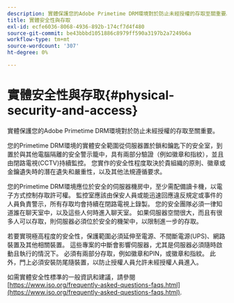 ```yaml
---
description: 實體保護您的Adobe Primetime DRM環境對於防止未經授權的存取至關重要。
title: 實體安全性與存取
exl-id: ecfe6036-8068-4936-892b-174cf7d4f480
source-git-commit: be43bbbd1051886c8979ff590a3197b2a7249b6a
workflow-type: tm+mt
source-wordcount: '307'
ht-degree: 0%

---
```


# 實體安全性與存取{#physical-security-and-access}

實體保護您的Adobe Primetime DRM環境對於防止未經授權的存取至關重要。

您的Primetime DRM環境的實體安全範圍從伺服器置於鎖和鑰匙下的安全室，到置於與其他電腦隔離的安全警示籠中，具有兩部分驗證（例如徽章和指紋），並且由閉路電視(CCTV)持續監控。 您實作的安全性程度取決於貴組織的原則、徽章或金鑰遺失時的潛在遺失和嚴重性，以及其他法規遵循要求。

您的Primetime DRM環境應位於安全的伺服器機房中，至少需配備讀卡機，以電子方式控制存取許可權。 監控室應該由保安人員或能迅速回應違反規定或事件的人員負責警示，所有存取均會持續在閉路電視上錄製。 您的安全團隊必須一律知道誰在聊天室中，以及這些人何時進入聊天室。 如果伺服器空間很大，而且有很多人可以存取，則伺服器必須位於安全的機架中，以限制進一步的存取。

若要實現極高程度的安全性，保護範圍必須延伸至電源、不間斷電源(UPS)、網路裝置及其他相關裝置。 這些專案的中斷會影響伺服器，尤其是伺服器必須隨時啟動且執行的情況下。 必須有兩部分存取，例如徽章和PIN，或徽章和指紋。 此外，門上必須安裝防尾隨裝置，以防止授權人員允許未經授權人員進入。

如需實體安全性標準的一般資訊和建議，請參閱 [https://www.iso.org/frequently-asked-questions-faqs.html](https://www.iso.org/frequently-asked-questions-faqs.html).
